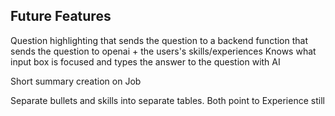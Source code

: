## Future Features

Question highlighting that sends the question to a backend function that sends the question to openai + the users's skills/experiences
Knows what input box is focused and types the answer to the question with AI

Short summary creation on Job

Separate bullets and skills into separate tables. Both point to Experience still